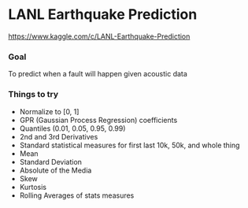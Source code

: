 # LANL Earthquake Prediction
https://www.kaggle.com/c/LANL-Earthquake-Prediction

### Goal
To predict when a fault will happen given acoustic data

### Things to try
 - Normalize to [0, 1]
 - GPR (Gaussian Process Regression) coefficients
 - Quantiles (0.01, 0.05, 0.95, 0.99)
 - 2nd and 3rd Derivatives
 - Standard statistical measures for first last 10k, 50k, and whole thing
  - Mean
  - Standard Deviation
  - Absolute of the Media
  - Skew
  - Kurtosis
 - Rolling Averages of stats measures
